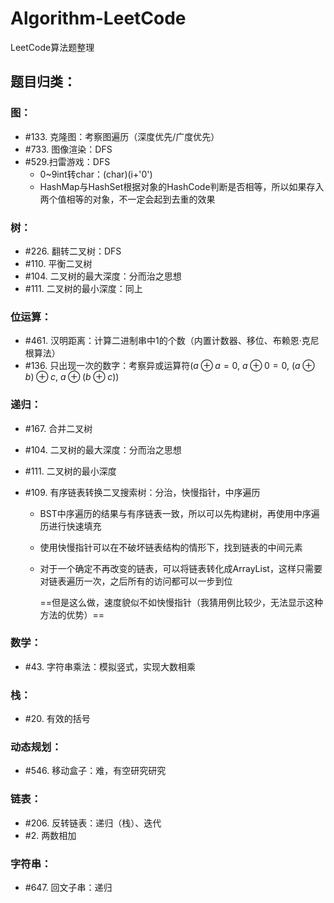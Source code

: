 # Algorithm-LeetCode
LeetCode算法题整理



## 题目归类：

### 图：

* #133. 克隆图：考察图遍历（深度优先/广度优先）
* #733. 图像渲染：DFS
* #529.扫雷游戏：DFS
  * 0~9int转char：(char)(i+'0')
  * HashMap与HashSet根据对象的HashCode判断是否相等，所以如果存入两个值相等的对象，不一定会起到去重的效果



### 树：

* #226. 翻转二叉树：DFS
* #110. 平衡二叉树
* #104. 二叉树的最大深度：分而治之思想
* #111. 二叉树的最小深度：同上



### 位运算：

* #461. 汉明距离：计算二进制串中1的个数（内置计数器、移位、布赖恩·克尼根算法）
* #136. 只出现一次的数字：考察异或运算符($a\oplus a = 0$, $a \oplus 0 = 0$, $(a \oplus b)\oplus c$, $a\oplus(b\oplus c)$)



### 递归：

* #167. 合并二叉树

* #104. 二叉树的最大深度：分而治之思想

* #111. 二叉树的最小深度

* #109. 有序链表转换二叉搜索树：分治，快慢指针，中序遍历

  * BST中序遍历的结果与有序链表一致，所以可以先构建树，再使用中序遍历进行快速填充

  * 使用快慢指针可以在不破坏链表结构的情形下，找到链表的中间元素

  * 对于一个确定不再改变的链表，可以将链表转化成ArrayList，这样只需要对链表遍历一次，之后所有的访问都可以一步到位

    ==但是这么做，速度貌似不如快慢指针（我猜用例比较少，无法显示这种方法的优势）==



### 数学：

* #43. 字符串乘法：模拟竖式，实现大数相乘



### 栈：

* #20. 有效的括号



### 动态规划：

* #546. 移动盒子：难，有空研究研究



### 链表：

* #206. 反转链表：递归（栈）、迭代
* #2. 两数相加



### 字符串：

* #647. 回文子串：递归